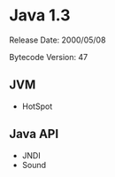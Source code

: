 # Java 1.3

Release Date: 2000/05/08

Bytecode Version: 47

## JVM

* HotSpot

## Java API

* JNDI
* Sound
